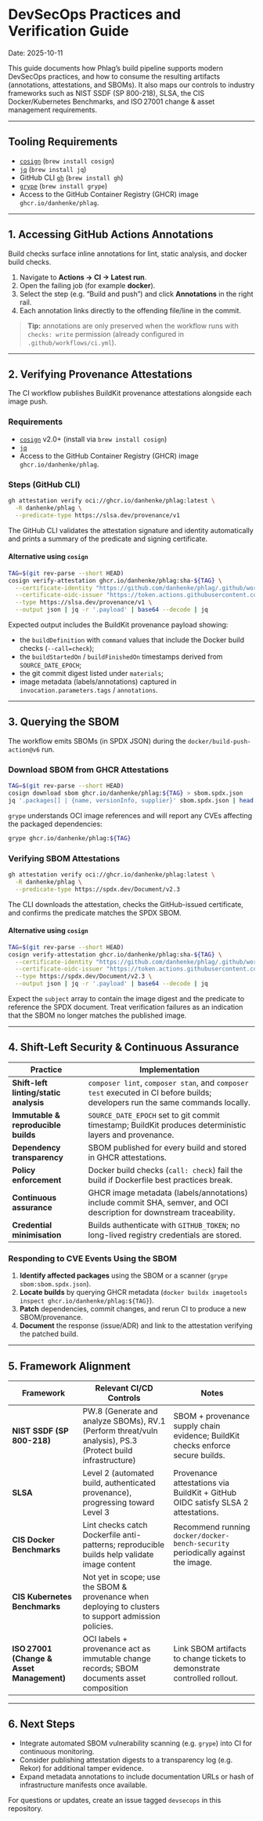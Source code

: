 # DevSecOps Practices and Verification Guide

Date: 2025-10-11

This guide documents how Phlag’s build pipeline supports modern DevSecOps practices, and how to consume the resulting artifacts (annotations, attestations, and SBOMs). It also maps our controls to industry frameworks such as NIST SSDF (SP 800-218), SLSA, the CIS Docker/Kubernetes Benchmarks, and ISO 27001 change & asset management requirements.

---

## Tooling Requirements

-   [`cosign`](https://github.com/sigstore/cosign) (`brew install cosign`)
-   [`jq`](https://stedolan.github.io/jq/) (`brew install jq`)
-   GitHub CLI [`gh`](https://cli.github.com/) (`brew install gh`)
-   [`grype`](https://github.com/anchore/grype) (`brew install grype`)
-   Access to the GitHub Container Registry (GHCR) image `ghcr.io/danhenke/phlag`.

---

## 1. Accessing GitHub Actions Annotations

Build checks surface inline annotations for lint, static analysis, and docker build checks.

1. Navigate to **Actions → CI → Latest run**.
2. Open the failing job (for example **docker**).
3. Select the step (e.g. “Build and push”) and click **Annotations** in the right rail.
4. Each annotation links directly to the offending file/line in the commit.

> **Tip:** annotations are only preserved when the workflow runs with `checks: write` permission (already configured in `.github/workflows/ci.yml`).

---

## 2. Verifying Provenance Attestations

The CI workflow publishes BuildKit provenance attestations alongside each image push.

### Requirements

-   [`cosign`](https://github.com/sigstore/cosign) v2.0+ (install via `brew install cosign`)
-   [`jq`](https://stedolan.github.io/jq/)
-   Access to the GitHub Container Registry (GHCR) image `ghcr.io/danhenke/phlag`.

### Steps (GitHub CLI)

```bash
gh attestation verify oci://ghcr.io/danhenke/phlag:latest \
  -R danhenke/phlag \
  --predicate-type https://slsa.dev/provenance/v1
```

The GitHub CLI validates the attestation signature and identity automatically and prints a summary of the predicate and signing certificate.

#### Alternative using `cosign`

```bash
TAG=$(git rev-parse --short HEAD)
cosign verify-attestation ghcr.io/danhenke/phlag:sha-${TAG} \
  --certificate-identity "https://github.com/danhenke/phlag/.github/workflows/ci.yml@refs/heads/main" \
  --certificate-oidc-issuer "https://token.actions.githubusercontent.com" \
  --type https://slsa.dev/provenance/v1 \
  --output json | jq -r '.payload' | base64 --decode | jq
```

Expected output includes the BuildKit provenance payload showing:

-   the `buildDefinition` with `command` values that include the Docker build checks (`--call=check`);
-   the `buildStartedOn` / `buildFinishedOn` timestamps derived from `SOURCE_DATE_EPOCH`;
-   the git commit digest listed under `materials`;
-   image metadata (labels/annotations) captured in `invocation.parameters.tags` / `annotations`.

---

## 3. Querying the SBOM

The workflow emits SBOMs (in SPDX JSON) during the `docker/build-push-action@v6` run.

### Download SBOM from GHCR Attestations

```bash
TAG=$(git rev-parse --short HEAD)
cosign download sbom ghcr.io/danhenke/phlag:${TAG} > sbom.spdx.json
jq '.packages[] | {name, versionInfo, supplier}' sbom.spdx.json | head
```

`grype` understands OCI image references and will report any CVEs affecting the packaged dependencies:

```bash
grype ghcr.io/danhenke/phlag:${TAG}
```

### Verifying SBOM Attestations

```bash
gh attestation verify oci://ghcr.io/danhenke/phlag:latest \
  -R danhenke/phlag \
  --predicate-type https://spdx.dev/Document/v2.3
```

The CLI downloads the attestation, checks the GitHub-issued certificate, and confirms the predicate matches the SPDX SBOM.

#### Alternative using `cosign`

```bash
TAG=$(git rev-parse --short HEAD)
cosign verify-attestation ghcr.io/danhenke/phlag:sha-${TAG} \
  --certificate-identity "https://github.com/danhenke/phlag/.github/workflows/ci.yml@refs/heads/main" \
  --certificate-oidc-issuer "https://token.actions.githubusercontent.com" \
  --type https://spdx.dev/Document/v2.3 \
  --output json | jq -r '.payload' | base64 --decode | jq
```

Expect the `subject` array to contain the image digest and the predicate to reference the SPDX document. Treat verification failures as an indication that the SBOM no longer matches the published image.

---

## 4. Shift-Left Security & Continuous Assurance

| Practice                               | Implementation                                                                                                                |
| -------------------------------------- | ----------------------------------------------------------------------------------------------------------------------------- |
| **Shift-left linting/static analysis** | `composer lint`, `composer stan`, and `composer test` executed in CI before builds; developers run the same commands locally. |
| **Immutable & reproducible builds**    | `SOURCE_DATE_EPOCH` set to git commit timestamp; BuildKit produces deterministic layers and provenance.                       |
| **Dependency transparency**            | SBOM published for every build and stored in GHCR attestations.                                                               |
| **Policy enforcement**                 | Docker build checks (`call: check`) fail the build if Dockerfile best practices break.                                        |
| **Continuous assurance**               | GHCR image metadata (labels/annotations) include commit SHA, semver, and OCI description for downstream traceability.         |
| **Credential minimisation**            | Builds authenticate with `GITHUB_TOKEN`; no long-lived registry credentials are stored.                                       |

### Responding to CVE Events Using the SBOM

1. **Identify affected packages** using the SBOM or a scanner (`grype sbom:sbom.spdx.json`).
2. **Locate builds** by querying GHCR metadata (`docker buildx imagetools inspect ghcr.io/danhenke/phlag:${TAG}`).
3. **Patch** dependencies, commit changes, and rerun CI to produce a new SBOM/provenance.
4. **Document** the response (issue/ADR) and link to the attestation verifying the patched build.

---

## 5. Framework Alignment

| Framework                                 | Relevant CI/CD Controls                                                                                     | Notes                                                                            |
| ----------------------------------------- | ----------------------------------------------------------------------------------------------------------- | -------------------------------------------------------------------------------- |
| **NIST SSDF (SP 800-218)**                | PW.8 (Generate and analyze SBOMs), RV.1 (Perform threat/vuln analysis), PS.3 (Protect build infrastructure) | SBOM + provenance supply chain evidence; BuildKit checks enforce secure builds.  |
| **SLSA**                                  | Level 2 (automated build, authenticated provenance), progressing toward Level 3                             | Provenance attestations via BuildKit + GitHub OIDC satisfy SLSA 2 attestations.  |
| **CIS Docker Benchmarks**                 | Lint checks catch Dockerfile anti-patterns; reproducible builds help validate image content                 | Recommend running `docker/docker-bench-security` periodically against the image. |
| **CIS Kubernetes Benchmarks**             | Not yet in scope; use the SBOM & provenance when deploying to clusters to support admission policies.       |
| **ISO 27001 (Change & Asset Management)** | OCI labels + provenance act as immutable change records; SBOM documents asset composition                   | Link SBOM artifacts to change tickets to demonstrate controlled rollout.         |

---

## 6. Next Steps

-   Integrate automated SBOM vulnerability scanning (e.g. `grype`) into CI for continuous monitoring.
-   Consider publishing attestation digests to a transparency log (e.g. Rekor) for additional tamper evidence.
-   Expand metadata annotations to include documentation URLs or hash of infrastructure manifests once available.

For questions or updates, create an issue tagged `devsecops` in this repository.
